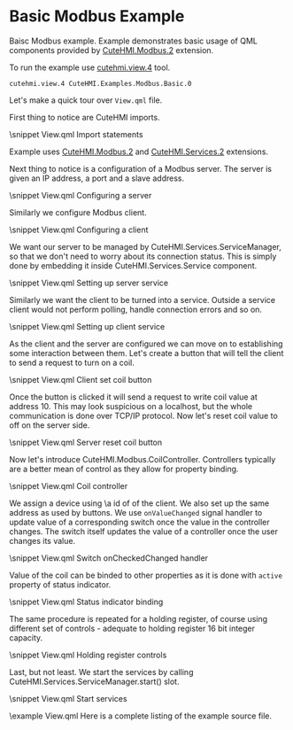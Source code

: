 # Basic Modbus Example

Baisc Modbus example. Example demonstrates basic usage of QML components provided by [CuteHMI.Modbus.2](../../../Modbus.2/)
extension.

To run the example use [cutehmi.view.4](../../../../../tools/cutehmi.view.4/) tool.
```
cutehmi.view.4 CuteHMI.Examples.Modbus.Basic.0
```

Let's make a quick tour over `View.qml` file.

First thing to notice are CuteHMI imports.

\snippet View.qml Import statements

Example uses [CuteHMI.Modbus.2](../../../Modbus.2/) and [CuteHMI.Services.2](../../../Services.2/) extensions.

Next thing to notice is a configuration of a Modbus server. The server is given an IP address, a port and a slave address.

\snippet View.qml Configuring a server

Similarly we configure Modbus client.

\snippet View.qml Configuring a client

We want our server to be managed by CuteHMI.Services.ServiceManager, so that we don't need to worry about its connection status.
This is simply done by embedding it inside CuteHMI.Services.Service component.

\snippet View.qml Setting up server service

Similarly we want the client to be turned into a service. Outside a service client would not perform polling, handle connection
errors and so on.

\snippet View.qml Setting up client service

As the client and the server are configured we can move on to establishing some interaction between them. Let's create a button that
will tell the client to send a request to turn on a coil.

\snippet View.qml  Client set coil button

Once the button is clicked it will send a request to write coil value at address 10. This may look suspicious on a localhost, but
the whole communication is done over TCP/IP protocol. Now let's reset coil value to off on the server side.

\snippet View.qml  Server reset coil button

Now let's introduce CuteHMI.Modbus.CoilController. Controllers typically are a better mean of control as they allow for property
binding.

\snippet View.qml Coil controller

We assign a device using \a id of of the client. We also set up the same address as used by buttons. We use `onValueChanged` signal
handler to update value of a corresponding switch once the value in the controller changes. The switch itself updates the value of
a controller once the user changes its value.

\snippet View.qml Switch onCheckedChanged handler

Value of the coil can be binded to other properties as it is done with `active` property of status indicator.

\snippet View.qml Status indicator binding

The same procedure is repeated for a holding register, of course using different set of controls - adequate to holding register 16
bit integer capacity.

\snippet View.qml Holding register controls

Last, but not least. We start the services by calling CuteHMI.Services.ServiceManager.start() slot.

\snippet View.qml Start services

\example View.qml
Here is a complete listing of the example source file.
